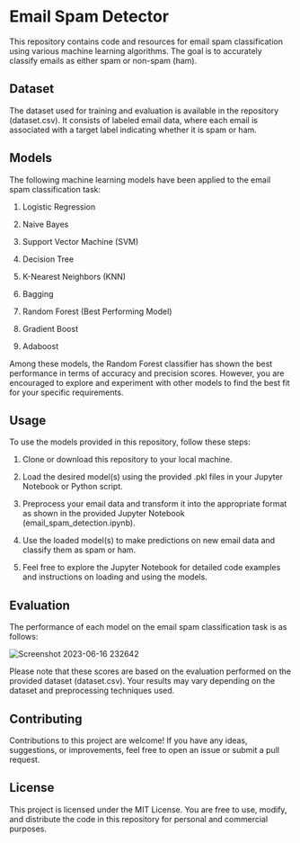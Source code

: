 # Email Spam Detector
This repository contains code and resources for email spam classification using various machine learning algorithms. The goal is to accurately classify emails as either spam or non-spam (ham).

## Dataset
The dataset used for training and evaluation is available in the repository (dataset.csv). It consists of labeled email data, where each email is associated with a target label indicating whether it is spam or ham.

## Models
The following machine learning models have been applied to the email spam classification task:

1. Logistic Regression

2. Naive Bayes

3. Support Vector Machine (SVM)

4. Decision Tree

5. K-Nearest Neighbors (KNN)

6. Bagging

7. Random Forest (Best Performing Model)

8. Gradient Boost

9. Adaboost


Among these models, the Random Forest classifier has shown the best performance in terms of accuracy and precision scores. However, you are encouraged to explore and experiment with other models to find the best fit for your specific requirements.

## Usage
To use the models provided in this repository, follow these steps:

1. Clone or download this repository to your local machine.

2. Load the desired model(s) using the provided .pkl files in your Jupyter Notebook or Python script.

3. Preprocess your email data and transform it into the appropriate format as shown in the provided Jupyter Notebook (email_spam_detection.ipynb).

4. Use the loaded model(s) to make predictions on new email data and classify them as spam or ham.

5. Feel free to explore the Jupyter Notebook for detailed code examples and instructions on loading and using the models.

## Evaluation
The performance of each model on the email spam classification task is as follows:

![Screenshot 2023-06-16 232642](https://github.com/deepshikhar23/Email-Spam-Detector/assets/116090674/5d90b672-fede-4be7-95af-da675b7d224e)


Please note that these scores are based on the evaluation performed on the provided dataset (dataset.csv). Your results may vary depending on the dataset and preprocessing techniques used.

## Contributing
Contributions to this project are welcome! If you have any ideas, suggestions, or improvements, feel free to open an issue or submit a pull request.

## License
This project is licensed under the MIT License. You are free to use, modify, and distribute the code in this repository for personal and commercial purposes.
